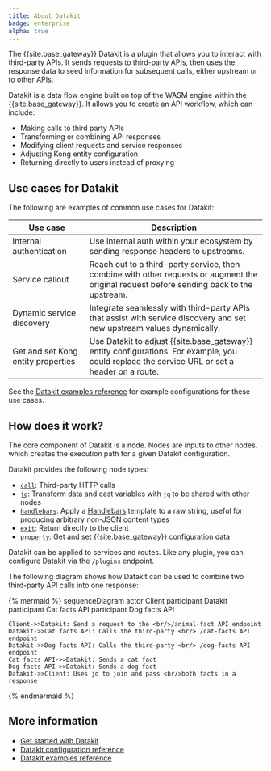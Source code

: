 ```yaml
---
title: About Datakit
badge: enterprise
alpha: true
---
```


The {{site.base_gateway}} Datakit is a plugin that allows you to interact with third-party APIs. 
It sends requests to third-party APIs, then uses the response data to seed information for subsequent calls, either upstream or to other APIs. 

Datakit is a data flow engine built on top of the WASM engine within the {{site.base_gateway}}.
It allows you to create an API workflow, which can include:
* Making calls to third party APIs
* Transforming or combining API responses
* Modifying client requests and service responses
* Adjusting Kong entity configuration
* Returning directly to users instead of proxying

## Use cases for Datakit

The following are examples of common use cases for Datakit:

Use case | Description
---------|------------
Internal authentication | Use internal auth within your ecosystem by sending response headers to upstreams.
Service callout | Reach out to a third-party service, then combine with other requests or augment the original request before sending back to the upstream.
Dynamic service discovery | Integrate seamlessly with third-party APIs that assist with service discovery and set new upstream values dynamically.
Get and set Kong entity properties | Use Datakit to adjust {{site.base_gateway}} entity configurations. For example, you could replace the service URL or set a header on a route.

See the [Datakit examples reference](/gateway/{{page.release}}/kong-enterprise/datakit/examples/) for example configurations for these use cases.

## How does it work?

The core component of Datakit is a node. Nodes are inputs to other nodes, which creates the execution path for a given Datakit configuration. 

Datakit provides the following node types:
* [`call`](/gateway/{{page.release}}/kong-enterprise/datakit/configuration/#call-node-type): Third-party HTTP calls
* [`jq`](/gateway/{{page.release}}/kong-enterprise/datakit/configuration/#jq-node-type): Transform data and cast variables with `jq` to be shared with other nodes
* [`handlebars`](/gateway/{{page.release}}/kong-enterprise/datakit/configuration/#handlebars-node-type): Apply a [Handlebars](https://docs.rs/handlebars/latest/handlebars/) template to a raw string, useful for producing arbitrary non-JSON content types
* [`exit`](/gateway/{{page.release}}/kong-enterprise/datakit/configuration/#exit-node-type): Return directly to the client
* [`property`](/gateway/{{page.release}}/kong-enterprise/datakit/configuration/#property-node-type): Get and set {{site.base_gateway}} configuration data

Datakit can be applied to services and routes. Like any plugin, you can configure Datakit via the `/plugins` endpoint.

The following diagram shows how Datakit can be used to combine two third-party API calls into one response:

{% mermaid %}
sequenceDiagram
    actor Client
    participant Datakit
    participant Cat facts API
    participant Dog facts API

    Client->>Datakit: Send a request to the <br/>/animal-fact API endpoint
    Datakit->>Cat facts API: Calls the third-party <br/> /cat-facts API endpoint
    Datakit->>Dog facts API: Calls the third-party <br/> /dog-facts API endpoint
    Cat facts API->>Datakit: Sends a cat fact
    Dog facts API->>Datakit: Sends a dog fact
    Datakit->>Client: Uses jq to join and pass <br/>both facts in a response
{% endmermaid %}

## More information

* [Get started with Datakit](/gateway/{{page.release}}/kong-enterprise/datakit/get-started/)
* [Datakit configuration reference](/gateway/{{page.release}}/kong-enterprise/datakit/configuration/)
* [Datakit examples reference](/gateway/{{page.release}}/kong-enterprise/datakit/examples/)